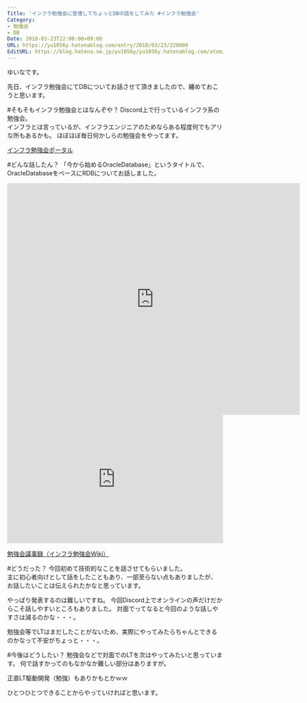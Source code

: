 ```yaml
---
Title: 'インフラ勉強会に登壇してちょっとDBの話をしてみた #インフラ勉強会'
Category:
- 勉強会
- DB
Date: 2018-03-23T22:00:00+09:00
URL: https://yu1056y.hatenablog.com/entry/2018/03/23/220000
EditURL: https://blog.hatena.ne.jp/yu1056y/yu1056y.hatenablog.com/atom/entry/17391345971627934821
---
```


ゆいなです。

先日、インフラ勉強会にてDBについてお話させて頂きましたので、纏めておこうと思います。

#そもそもインフラ勉強会とはなんぞや？
Discord上で行っているインフラ系の勉強会。  
インフラとは言っているが、インフラエンジニアのためならある程度何でもアリな所もあるかも。
ほぼほぼ毎日何かしらの勉強会をやってます。

[インフラ勉強会ポータル](https://wp.infra-workshop.tech/)

#どんな話したん？
「今から始めるOracleDatabase」というタイトルで、OracleDatabaseをベースにRDBについてお話しました。

<iframe src="https://docs.google.com/presentation/d/e/2PACX-1vSShoPaPnrvrGLBfdIr4n3fWFRPeatHZ2rqgXiLsuGSLT-TMkym2f8uLjFF97Q7baknfL74GmBlU5ch/embed?start=false&loop=false&delayms=3000" frameborder="0" width="683" height="541" allowfullscreen="true" mozallowfullscreen="true" webkitallowfullscreen="true"></iframe>

<iframe width="100%" height="300" scrolling="no" frameborder="no" allow="autoplay" src="https://w.soundcloud.com/player/?url=https%3A//api.soundcloud.com/tracks/416548491&color=%23ff5500&auto_play=false&hide_related=false&show_comments=true&show_user=true&show_reposts=false&show_teaser=true&visual=true"></iframe>

[勉強会議事録（インフラ勉強会Wiki）](https://wiki.infra-workshop.tech/%E5%8B%89%E5%BC%B7%E4%BC%9A%E3%83%AD%E3%82%B0/2018/03/20/%E4%BB%8A%E3%81%8B%E3%82%89%E5%A7%8B%E3%82%81%E3%82%8BOracleDatabase)

#どうだった？
今回初めて技術的なことを話させてもらいました。  
主に初心者向けとして話をしたこともあり、一部至らない点もありましたが、  
お話したいことは伝えられたかなと思っています。

やっぱり発表するのは難しいですね。
今回Discord上でオンラインの声だけだからこそ話しやすいところもありました。
対面でってなると今回のような話しやすさは減るのかな・・・。

勉強会等でLTはまだしたことがないため、実際にやってみたらちゃんとできるのかなって不安がちょっと・・・。

#今後はどうしたい？
勉強会などで対面でのLTを次はやってみたいと思っています。
何で話すかってのもなかなか難しい部分はありますが。

正直LT駆動開発（勉強）もありかもとかｗｗ

ひとつひとつできることからやっていければと思います。
